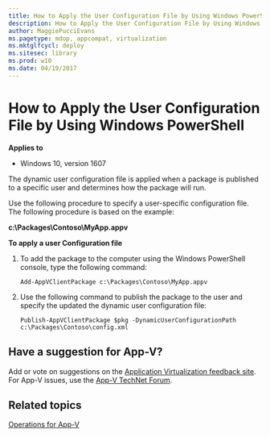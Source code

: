 ```yaml
---
title: How to Apply the User Configuration File by Using Windows PowerShell (Windows 10)
description: How to Apply the User Configuration File by Using Windows PowerShell
author: MaggiePucciEvans
ms.pagetype: mdop, appcompat, virtualization
ms.mktglfcycl: deploy
ms.sitesec: library
ms.prod: w10
ms.date: 04/19/2017
---
```



# How to Apply the User Configuration File by Using Windows PowerShell

**Applies to**
-   Windows 10, version 1607

The dynamic user configuration file is applied when a package is published to a specific user and determines how the package will run.

Use the following procedure to specify a user-specific configuration file. The following procedure is based on the example:

**c:\\Packages\\Contoso\\MyApp.appv**

**To apply a user Configuration file**

1.  To add the package to the computer using the Windows PowerShell console, type the following command:

    `Add-AppVClientPackage c:\Packages\Contoso\MyApp.appv`

2.  Use the following command to publish the package to the user and specify the updated the dynamic user configuration file:

    `Publish-AppVClientPackage $pkg -DynamicUserConfigurationPath c:\Packages\Contoso\config.xml`


## Have a suggestion for App-V?

Add or vote on suggestions on the [Application Virtualization feedback site](https://appv.uservoice.com/forums/280448-microsoft-application-virtualization).<br>For App-V issues, use the [App-V TechNet Forum](https://social.technet.microsoft.com/Forums/en-US/home?forum=mdopappv).

## Related topics

[Operations for App-V](appv-operations.md)
